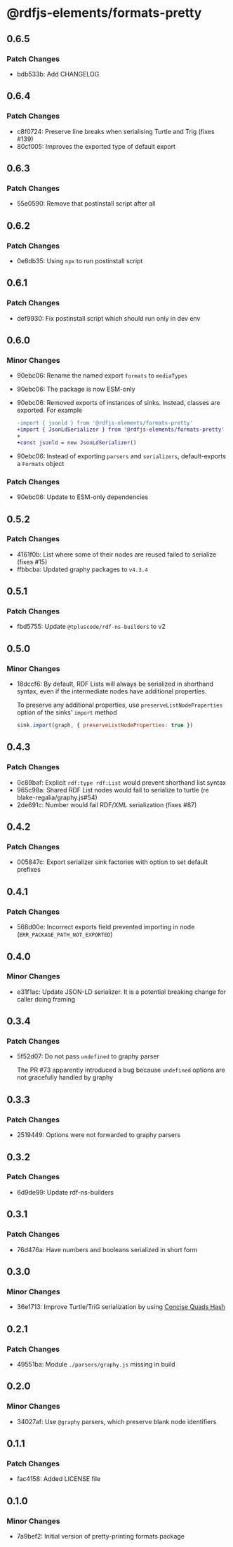 # @rdfjs-elements/formats-pretty

## 0.6.5

### Patch Changes

- bdb533b: Add CHANGELOG

## 0.6.4

### Patch Changes

- c8f0724: Preserve line breaks when serialising Turtle and Trig (fixes #139)
- 80cf005: Improves the exported type of default export

## 0.6.3

### Patch Changes

- 55e0590: Remove that postinstall script after all

## 0.6.2

### Patch Changes

- 0e8db35: Using `npx` to run postinstall script

## 0.6.1

### Patch Changes

- def9930: Fix postinstall script which should run only in dev env

## 0.6.0

### Minor Changes

- 90ebc06: Rename the named export `formats` to `mediaTypes`
- 90ebc06: The package is now ESM-only
- 90ebc06: Removed exports of instances of sinks. Instead, classes are exported. For example

  ```diff
  -import { jsonld } from '@rdfjs-elements/formats-pretty'
  +import { JsonLdSerializer } from '@rdfjs-elements/formats-pretty'
  +
  +const jsonld = new JsonLdSerializer()
  ```

- 90ebc06: Instead of exporting `parsers` and `serializers`, default-exports a `Formats` object

### Patch Changes

- 90ebc06: Update to ESM-only dependencies

## 0.5.2

### Patch Changes

- 4161f0b: List where some of their nodes are reused failed to serialize (fixes #15)
- ffbbcba: Updated graphy packages to `v4.3.4`

## 0.5.1

### Patch Changes

- fbd5755: Update `@tpluscode/rdf-ns-builders` to v2

## 0.5.0

### Minor Changes

- 18dccf6: By default, RDF Lists will always be serialized in shorthand syntax, even if the intermediate nodes have additional properties.

  To preserve any additional properties, use `preserveListNodeProperties` option of the sinks' `import` method

  ```js
  sink.import(graph, { preserveListNodeProperties: true })
  ```

## 0.4.3

### Patch Changes

- 0c89baf: Explicit `rdf:type rdf:List` would prevent shorthand list syntax
- 965c98a: Shared RDF List nodes would fail to serialize to turtle (re blake-regalia/graphy.js#54)
- 2de691c: Number would fail RDF/XML serialization (fixes #87)

## 0.4.2

### Patch Changes

- 005847c: Export serializer sink factories with option to set default prefixes

## 0.4.1

### Patch Changes

- 568d00e: Incorrect exports field prevented importing in node (`ERR_PACKAGE_PATH_NOT_EXPORTED`)

## 0.4.0

### Minor Changes

- e31f1ac: Update JSON-LD serializer. It is a potential breaking change for caller doing framing

## 0.3.4

### Patch Changes

- 5f52d07: Do not pass `undefined` to graphy parser

  The PR #73 apparently introduced a bug because `undefined` options are not gracefully handled by graphy

## 0.3.3

### Patch Changes

- 2519449: Options were not forwarded to graphy parsers

## 0.3.2

### Patch Changes

- 6d9de99: Update rdf-ns-builders

## 0.3.1

### Patch Changes

- 76d476a: Have numbers and booleans serialized in short form

## 0.3.0

### Minor Changes

- 36e1713: Improve Turtle/TriG serialization by using [Concise Quads Hash](https://graphy.link/concise#hash_c4)

## 0.2.1

### Patch Changes

- 49551ba: Module `./parsers/graphy.js` missing in build

## 0.2.0

### Minor Changes

- 34027af: Use `@graphy` parsers, which preserve blank node identifiers

## 0.1.1

### Patch Changes

- fac4158: Added LICENSE file

## 0.1.0

### Minor Changes

- 7a9bef2: Initial version of pretty-printing formats package
